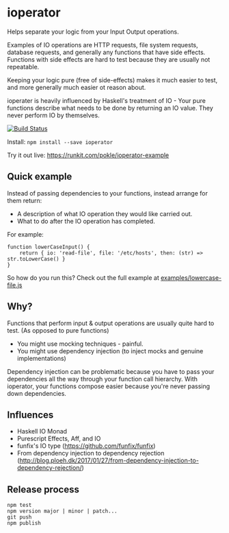 # ioperator

Helps separate your logic from your Input Output operations.

Examples of IO operations are HTTP requests, file system requests, database requests, and generally any functions that have side effects. Functions with side effects are hard to test because they are usually not repeatable.

Keeping your logic pure (free of side-effects) makes it much easier to test, and more generally much easier ot reason about.

ioperater is heavily influenced by Haskell's treatment of IO - Your pure functions describe what needs to be done by returning an IO value. They never perform IO by themselves.

[![Build Status](https://travis-ci.org/pokle/ioperator.svg?branch=master)](https://travis-ci.org/pokle/ioperator)

Install: `npm install --save ioperator`

Try it out live: https://runkit.com/pokle/ioperator-example
## Quick example

Instead of passing dependencies to your functions, instead arrange for them return:
- A description of what IO operation they would like carried out.
- What to do after the IO operation has completed.

For example:

    function lowerCaseInput() {
        return { io: 'read-file', file: '/etc/hosts', then: (str) => str.toLowerCase() }
    }

So how do you run this? Check out the full example at [examples/lowercase-file.js](examples/lowercase-file.js)

## Why?

Functions that perform input & output operations are usually quite hard to test. (As opposed to pure functions)
- You might use mocking techniques - painful.
- You might use dependency injection (to inject mocks and genuine implementations)

Dependency injection can be problematic because you have to pass your dependencies all the way through your function call hierarchy. With ioperator, your functions compose easier because you're never passing down dependencies.

## Influences
- Haskell IO Monad
- Purescript Effects, Aff, and IO
- funfix's IO type (https://github.com/funfix/funfix)
- From dependency injection to dependency rejection (http://blog.ploeh.dk/2017/01/27/from-dependency-injection-to-dependency-rejection/)


## Release process

```
npm test
npm version major | minor | patch...
git push
npm publish
```
